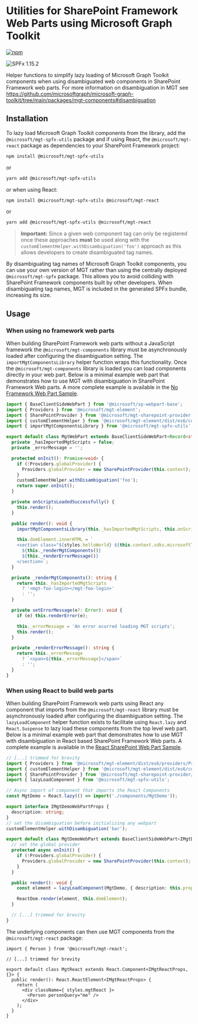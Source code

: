 # Utilities for SharePoint Framework Web Parts using Microsoft Graph Toolkit

[![npm](https://img.shields.io/npm/v/@microsoft/mgt-spfx-utils?style=for-the-badge)](https://www.npmjs.com/package/@microsoft/mgt-spfx-utils)

![SPFx 1.15.2](https://img.shields.io/badge/SPFx-1.15.2-green.svg?style=for-the-badge)

Helper functions to simplify lazy loading of Microsoft Graph Toolkit components when using disambiguated web components in SharePoint Framework web parts. For more information on disambiguation in MGT see https://github.com/microsoftgraph/microsoft-graph-toolkit/tree/main/packages/mgt-components#disambiguation

## Installation

To lazy load Microsoft Graph Toolkit components from the library, add the `@microsoft/mgt-spfx-utils` package and if using React, the `@microsoft/mgt-react` package as dependencies to your SharePoint Framework project:

```bash
npm install @microsoft/mgt-spfx-utils
```

or

```bash
yarn add @microsoft/mgt-spfx-utils
```

or when using React:

```bash
npm install @microsoft/mgt-spfx-utils @microsoft/mgt-react
```

or

```bash
yarn add @microsoft/mgt-spfx-utils @microsoft/mgt-react
```

> **Important:** Since a given web component tag can only be registered once these approaches **must** be used along with the `customElementHelper.withDisambiguation('foo')` approach as this allows developers to create disambiguated tag names.

By disambiguating tag names of Microsoft Graph Toolkit components, you can use your own version of MGT rather than using the centrally deployed `@microsoft/mgt-spfx` package. This allows you to avoid colliding with SharePoint Framework components built by other developers. When disambiguating tag names, MGT is included in the generated SPFx bundle, increasing its size.

## Usage

### When using no framework web parts

When building SharePoint Framework web parts without a JavaScript framework the `@microsoft/mgt-components` library must be asynchronously loaded after configuring the disambiguation setting. The `importMgtComponentsLibrary` helper function wraps this functionality. Once the `@microsoft/mgt-components` library is loaded you can load components directly in your web part.
Below is a minimal example web part that demonstrates how to use MGT with disambiguation in SharePoint Framework Web parts. A more complete example is available in the [No Framework Web Part Sample](https://github.com/microsoftgraph/microsoft-graph-toolkit/blob/main/samples/sp-mgt/src/webparts/helloWorld/HelloWorldWebPart.ts).

```ts
import { BaseClientSideWebPart } from '@microsoft/sp-webpart-base';
import { Providers } from '@microsoft/mgt-element';
import { SharePointProvider } from '@microsoft/mgt-sharepoint-provider';
import { customElementHelper } from '@microsoft/mgt-element/dist/es6/components/customElementHelper';
import { importMgtComponentsLibrary } from '@microsoft/mgt-spfx-utils';

export default class MgtWebPart extends BaseClientSideWebPart<Record<string, unknown>> {
  private _hasImportedMgtScripts = false;
  private _errorMessage = '';

  protected onInit(): Promise<void> {
    if (!Providers.globalProvider) {
      Providers.globalProvider = new SharePointProvider(this.context);
    }
    customElementHelper.withDisambiguation('foo');
    return super.onInit();
  }

  private onScriptsLoadedSuccessfully() {
    this.render();
  }

  public render(): void {
    importMgtComponentsLibrary(this._hasImportedMgtScripts, this.onScriptsLoadedSuccessfully, this.setErrorMessage);

    this.domElement.innerHTML = `
    <section class="${styles.helloWorld} ${this.context.sdks.microsoftTeams ? styles.teams : ''}">
      ${this._renderMgtComponents()}
      ${this._renderErrorMessage()}
    </section>`;
  }

  private _renderMgtComponents(): string {
    return this._hasImportedMgtScripts
      ? '<mgt-foo-login></mgt-foo-login>'
      : '';
  }

  private setErrorMessage(e?: Error): void {
    if (e) this.renderError(e);

    this._errorMessage = 'An error ocurred loading MGT scripts';
    this.render();
  }

  private _renderErrorMessage(): string {
    return this._errorMessage
      ? `<span>${this._errorMessage}</span>`
      : '';
  }
}
```

### When using React to build web parts

When building SharePoint Framework web parts using React any component that imports from the `@microsoft/mgt-react` library must be asynchronously loaded after configuring the disambiguation setting. The `lazyLoadComponent` helper function exists to facilitate using `React.lazy` and `React.Suspense` to lazy load these components from the top level web part.
Below is a minimal example web part that demonstrates how to use MGT with disambiguation in React based SharePoint Framework Web parts. A complete example is available in the [React SharePoint Web Part Sample](https://github.com/microsoftgraph/microsoft-graph-toolkit/blob/main/samples/sp-webpart/src/webparts/mgtDemo/MgtDemoWebPart.ts).

```ts
// [...] trimmed for brevity
import { Providers } from '@microsoft/mgt-element/dist/es6/providers/Providers';
import { customElementHelper } from '@microsoft/mgt-element/dist/es6/components/customElementHelper';
import { SharePointProvider } from '@microsoft/mgt-sharepoint-provider/dist/es6/SharePointProvider';
import { lazyLoadComponent } from '@microsoft/mgt-spfx-utils';

// Async import of component that imports the React Components
const MgtDemo = React.lazy(() => import('./components/MgtDemo'));

export interface IMgtDemoWebPartProps {
  description: string;
}
// set the disambiguation before initializing any webpart
customElementHelper.withDisambiguation('bar');

export default class MgtDemoWebPart extends BaseClientSideWebPart<IMgtDemoWebPartProps> {
  // set the global provider
  protected async onInit() {
    if (!Providers.globalProvider) {
      Providers.globalProvider = new SharePointProvider(this.context);
    }
  }

  public render(): void {
    const element = lazyLoadComponent(MgtDemo, { description: this.properties.description });

    ReactDom.render(element, this.domElement);
  }

  // [...] trimmed for brevity
}
```

The underlying components can then use MGT components from the `@microsoft/mgt-react` package:

```tsx
import { Person } from '@microsoft/mgt-react';

// [...] trimmed for brevity

export default class MgtReact extends React.Component<IMgtReactProps, {}> {
  public render(): React.ReactElement<IMgtReactProps> {
    return (
      <div className={ styles.mgtReact }>
        <Person personQuery="me" />
      </div>
    );
  }
}
```